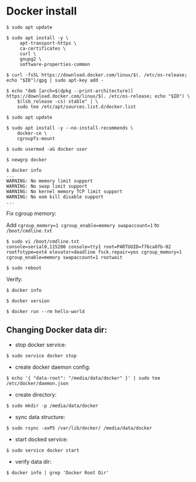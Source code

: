 # Docker install

```text
$ sudo apt update

$ sudo apt install -y \
     apt-transport-https \
     ca-certificates \
     curl \
     gnupg2 \
     software-properties-common

$ curl -fsSL https://download.docker.com/linux/$(. /etc/os-release; echo "$ID")/gpg | sudo apt-key add -

$ echo "deb [arch=$(dpkg --print-architecture)] https://download.docker.com/linux/$(. /etc/os-release; echo "$ID") \
    $(lsb_release -cs) stable" | \
    sudo tee /etc/apt/sources.list.d/docker.list

$ sudo apt update

$ sudo apt install -y --no-install-recommends \
    docker-ce \
    cgroupfs-mount

$ sudo usermod -aG docker user

$ newgrp docker

$ docker info
...
WARNING: No memory limit support
WARNING: No swap limit support
WARNING: No kernel memory TCP limit support
WARNING: No oom kill disable support
...
```

Fix cgroup memory:

Add `cgroup_memory=1 cgroup_enable=memory swapaccount=1` to `/boot/cmdline.txt`
```
$ sudo vi /boot/cmdline.txt
console=serial0,115200 console=tty1 root=PARTUUID=f76ca8fb-02 rootfstype=ext4 elevator=deadline fsck.repair=yes cgroup_memory=1 cgroup_enable=memory swapaccount=1 rootwait

$ sudo reboot
```

Verify:

```
$ docker info

$ docker version

$ docker run --rm hello-world
```

## Changing Docker data dir:

- stop docker service:
```text
$ sudo service docker stop
```
- create docker daemon config:
```text
$ echo '{ "data-root": "/media/data/docker" }' | sudo tee /etc/docker/daemon.json
```
- create directory:
```text
$ sudo mkdir -p /media/data/docker
```
- sync data structure:
```text
$ sudo rsync -axPS /var/lib/docker/ /media/data/docker
```
- start docked service:
```text
$ sudo service docker start
```
- verify data dir:
```text
$ docker info | grep 'Docker Root Dir'
```
